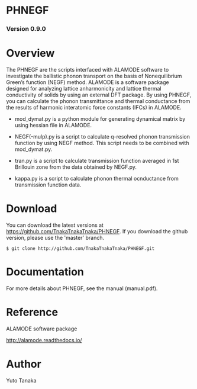 PHNEGF
====

### Version 0.9.0

# Overview
The PHNEGF are the scripts interfaced with ALAMODE software to investigate the ballistic phonon transport on the basis of Nonequilibrium Green’s function (NEGF) method. ALAMODE is a software package designed for analyzing lattice anharmonicity and lattice thermal conductivity of solids by using an external DFT package. By using PHNEGF, you can calculate the phonon transmittance and thermal conductance from the results of harmonic interatomic force constants (IFCs) in ALAMODE.


* mod_dymat.py is a python module for generating dynamical matrix by using hessian file in ALAMODE. 

* NEGF(-mulp).py is a script to calculate q-resolved phonon transmission function by using NEGF method. This script needs to be combined with mod_dymat.py.

* tran.py is a script to calculate transmission function averaged in 1st Brillouin zone from the data obtained by NEGF.py.

* kappa.py is a script to calculate phonon thermal ocnductance from transmission function data.

# Download
You can download the latest versions at https://github.com/TnakaTnakaTnaka/PHNEGF. If you download the github version, please use the 'master' branch.

```
$ git clone http://github.com/TnakaTnakaTnaka/PHNEGF.git
```

# Documentation
For more details about PHNEGF, see the manual (manual.pdf).

# Reference
ALAMODE software package

http://alamode.readthedocs.io/

# Author
Yuto Tanaka 
